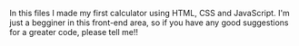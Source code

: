 In this files I made my first calculator using HTML, CSS and JavaScript. I'm just a begginer in this front-end area, so if you have any good suggestions for a greater code, please tell me!!
